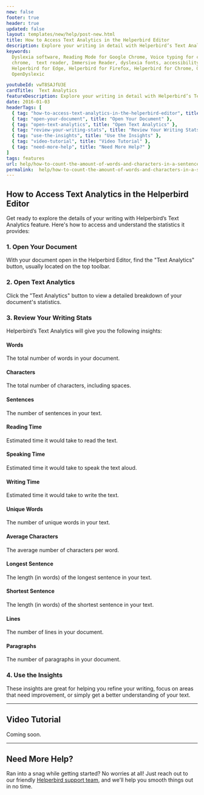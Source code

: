 ```yaml
---
new: false
footer: true
header: true
updated: false
layout: templates/new/help/post-new.html
title: How to Access Text Analytics in the Helperbird Editor
description: Explore your writing in detail with Helperbird’s Text Analytics. This guide shows you how to access and understand key writing statistics, helping you refine your work and gain insights into your text.
keywords:
  Dyslexia software, Reading Mode for Google Chrome, Voice typing for chrome, Text to speech for
  chrome,  text reader, Immersive Reader, dyslexia fonts, accessibility software, dyslexia software,
  Helperbird for Edge, Helperbird for Firefox, Helperbird for Chrome, Opendyslexic for Chrome,
  OpenDyslexic

youtubeId: vwT8SAJfU3E
cardTitle:  Text Analytics
featureDescription: Explore your writing in detail with Helperbird’s Text Analytics. This guide shows you how to access and understand key writing statistics, helping you refine your work and gain insights into your text.
date: 2016-01-03
headerTags: [
  { tag: "how-to-access-text-analytics-in-the-helperbird-editor", title: "How to Access Text Analytics in the Helperbird Editor" },
  { tag: "open-your-document", title: "Open Your Document" },
  { tag: "open-text-analytics", title: "Open Text Analytics" },
  { tag: "review-your-writing-stats", title: "Review Your Writing Stats" },
  { tag: "use-the-insights", title: "Use the Insights" },
  { tag: "video-tutorial", title: "Video Tutorial" },
  { tag: "need-more-help", title: "Need More Help?" }
]
tags: features
url: help/how-to-count-the-amount-of-words-and-characters-in-a-sentence/
permalink:  help/how-to-count-the-amount-of-words-and-characters-in-a-sentence/
---
```




## How to Access Text Analytics in the Helperbird Editor

Get ready to explore the details of your writing with Helperbird’s Text Analytics feature. Here's how to access and understand the statistics it provides:

### 1. Open Your Document

With your document open in the Helperbird Editor, find the "Text Analytics" button, usually located on the top toolbar.

### 2. Open Text Analytics

Click the "Text Analytics" button to view a detailed breakdown of your document's statistics.

### 3. Review Your Writing Stats

Helperbird’s Text Analytics will give you the following insights:


#### Words

The total number of words in your document.

#### Characters

The total number of characters, including spaces.

#### Sentences

The number of sentences in your text.

#### Reading Time

Estimated time it would take to read the text.

#### Speaking Time

Estimated time it would take to speak the text aloud.

#### Writing Time

Estimated time it would take to write the text.

#### Unique Words

The number of unique words in your text.

#### Average Characters

The average number of characters per word.

#### Longest Sentence

The length (in words) of the longest sentence in your text.

#### Shortest Sentence

The length (in words) of the shortest sentence in your text.

#### Lines

The number of lines in your document.

#### Paragraphs

The number of paragraphs in your document.

### 4. Use the Insights

These insights are great for helping you refine your writing, focus on areas that need improvement, or simply get a better understanding of your text.

---

## Video Tutorial

Coming soon.

---

## Need More Help?

Ran into a snag while getting started? No worries at all! Just reach out to our friendly [Helperbird support team](/support/), and we'll help you smooth things out in no time.

